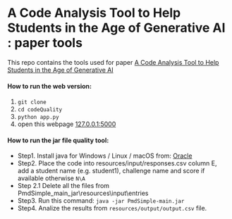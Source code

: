 # A Code Analysis Tool to Help Students in the Age of Generative AI : paper tools
This repo contains the tools used for paper [A Code Analysis Tool to Help Students in the Age of Generative AI](https://link.springer.com/chapter/10.1007/978-3-031-72312-4_31)


#### How to run the web version:
1. `git clone`
2. `cd codeQuality`
3. `python app.py`
4. open this webpage [127.0.0.1:5000](http://127.0.0.1:5000/)

#### How to run the jar file quality tool:
- Step1. Install java for Windows / Linux / macOS from: [Oracle](https://www.oracle.com/java/technologies/downloads/)
- Step2. Place the code into resources/input/responses.csv column E, add a student name (e.g. student1), challenge name and score if available otherwise `N\A`
- Step 2.1 Delete all the files from PmdSimple_main_jar\resources\input\entries
- Step3. Run this command:
   `java -jar PmdSimple-main.jar`
- Step4. Analize the results from `resources/output/output.csv` file.


